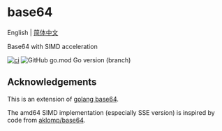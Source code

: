 # base64
English | [简体中文](README-CN.md)

Base64 with SIMD acceleration

[![ci](https://github.com/emmansun/base64/actions/workflows/ci.yml/badge.svg)](https://github.com/emmansun/base64/actions/workflows/ci.yml)
![GitHub go.mod Go version (branch)](https://img.shields.io/github/go-mod/go-version/emmansun/base64)

## Acknowledgements
This is an extension of [golang base64](https://github.com/golang/go/tree/master/src/encoding/base64).

The amd64 SIMD implementation (especially SSE version) is inspired by code from [aklomp/base64](https://github.com/aklomp/base64). 